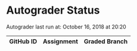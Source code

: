 # Autograder Status
Autograder last run at: October 16, 2018 at 20:20

| GitHub ID | Assignment | Graded Branch |
|-----------|------------|---------------|
